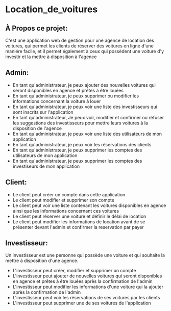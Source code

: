 # Location_de_voitures
## À Propos ce projet:
C'est une application web de gestion pour une agence de location des voitures, qui permet les clients de réserver des voitures en ligne d'une maniére facile, et il permet également à ceux qui possèdent une voiture d'y investir et la mettre à disposition à l'agence

## Admin:
- En tant qu'administrateur, je peux ajouter des nouvelles voitures qui seront disponibles en agence et prêtes à être louées
- En tant qu'administrateur, je peux supprimer ou modifier les informations concernant la voiture à louer
- En tant qu'administrateur, je peux voir une liste des investisseurs qui sont inscrits sur l'application
- En tant qu'administrateur, Je peux voir, modifier et confirmer ou réfuser les suggestions des investisseurs pour mettre leurs voitures à la disposition de l'agence  
- En tant qu'administrateur, je peux voir une liste des utilisateurs de mon application
- En tant qu'administrateur, je peux voir les réservations des clients
- En tant qu'administrateur, je peux supprimer les comptes des utilisateurs de mon application
- En tant qu'administrateur, je peux supprimer les comptes des investiseurs de mon application

## Client:

- Le client peut créer un compte dans cette application
- Le client peut modifier et supprimer son compte
- Le client peut voir une liste contenant les voitures disponibles en agence ainsi que les informations concernant ces voitures
- Le client peut réserver une voiture et définir le délai de location
- Le client peut modifier les informations de location avant de se présenter devant l'admin et confirmer la reservation par payer

## Investisseur: 

Un investisseur est une personne qui possède une voiture et qui souhaite la mettre à disposition d'une agence.
- L'investisseur peut créer, modifier et supprimer un compte
- L'investisseur peut ajouter de nouvelles voitures qui seront disponibles en agence et prêtes à être louées après la confirmation de l'admin
- L'investisseur peut modifier les informations d'une voiture qui la ajouter après la confirmation de l'admin
- L'investisseur peut voir les réservations de ses voitures par les clients
- L'investisseur peut supprimer une de ses voitures de l'application
